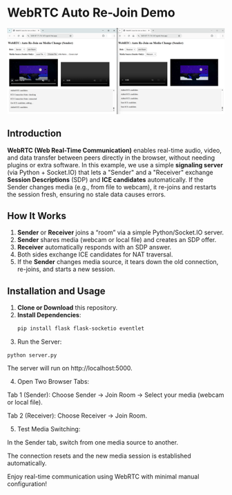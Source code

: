 # WebRTC Auto Re-Join Demo

![Demo](./demo.png)

## Introduction

**WebRTC (Web Real-Time Communication)** enables real-time audio, video, and data transfer between peers directly in the browser, without needing plugins or extra software. In this example, we use a simple **signaling server** (via Python + Socket.IO) that lets a "Sender" and a "Receiver" exchange **Session Descriptions** (SDP) and **ICE candidates** automatically. If the Sender changes media (e.g., from file to webcam), it re-joins and restarts the session fresh, ensuring no stale data causes errors.

## How It Works

1. **Sender** or **Receiver** joins a “room” via a simple Python/Socket.IO server.
2. **Sender** shares media (webcam or local file) and creates an SDP offer.
3. **Receiver** automatically responds with an SDP answer.
4. Both sides exchange ICE candidates for NAT traversal.
5. If the **Sender** changes media source, it tears down the old connection, re-joins, and starts a new session.

## Installation and Usage

1. **Clone or Download** this repository.
2. **Install Dependencies**:
   ```bash
   pip install flask flask-socketio eventlet
3. Run the Server:

```
python server.py
```

The server will run on http://localhost:5000.

4. Open Two Browser Tabs:

Tab 1 (Sender): Choose Sender → Join Room → Select your media (webcam or local file).

Tab 2 (Receiver): Choose Receiver → Join Room.

5. Test Media Switching:

In the Sender tab, switch from one media source to another.

The connection resets and the new media session is established automatically.

Enjoy real-time communication using WebRTC with minimal manual configuration!


